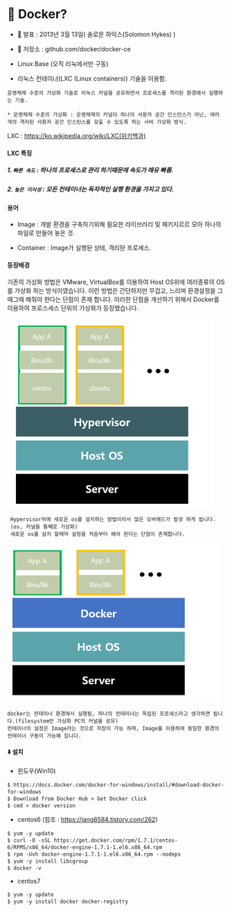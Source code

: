 # :whale: Docker?

* :pray: 발표 : 2013년 3월 13일( 솔로몬 하익스(Solomon Hykes) ) 

* :paperclip: 저장소 : github.com/docker/docker-ce

* Linux Base (오직 리눅에서만 구동)

*  리눅스 컨테이너(LXC (Linux containers)) 기술을 이용함.
```
운영체제 수준의 가상화 기술로 리눅스 커널을 공유하면서 프로세스를 격리된 환경에서 실행하는 기술.

* 운영체제 수준의 가상화 : 운영체제의 커널이 하나의 사용자 공간 인스턴스가 아닌, 여러 개의 격리된 사용자 공간 인스턴스를 갖출 수 있도록 하는 서버 가상화 방식.  
```
LXC : https://ko.wikipedia.org/wiki/LXC(위키백과)

#### LXC 특징 

##### 1. ```빠른 속도``` : 하나의 프로세스로 관리 하기때문에 속도가 매유 빠름.
##### 2. ```높은 이식성``` : 모든 컨테이너는 독자적인 실행 환경을 가지고 있다.  


#### 용어
 
 * Image : 개발 환경을 구축하기위해 필요한 라이브러리 및 패키지르르 모아 하나의 파일로 만들어 놓은 것.

 * Container : Image가 실행돤 상태, 격리돤 프로세스.


#### 등장배경

기존의 가상화 방법은 VMware, VirtualBox를 이용하여 Host OS위에 여러종류의 OS를 가상화 하는 방식이였습니다.
이런 방법은 간단하지만 무겁고, 느리며 환경설정을 그때그때 해줘야 한다는 단점이 존재 합니다.
이러한 단점을 개선하기 위해서 Docker를 이용하여 프로스세스 단위의 가상화가 등장했습니다. 

![대체텍스트](https://github.com/khk37601/docker/blob/master/docker_image/docker_%EA%B8%B0%EC%A1%B4%EB%B0%A9%EB%B2%95.PNG) 
```
 Hypervisor위에 새로운 os를 설치하는 방법이라서 많은 오버헤드가 발생 하게 됩니다.
 (os, 커널을 통째로 가상화)
 새로운 os를 설치 할때마 설정을 처음부터 해야 한다는 단점이 존재합니다.
```
![대체텍스트](https://github.com/khk37601/docker/blob/master/docker_image/docker_%EC%83%88%EB%A1%9C%EC%9A%B4%20%EB%B0%A9%EB%B2%95.PNG) 
```
docker는 컨테이너 환경에서 실행됨, 하나의 컨테이너는 독립된 프로세스라고 생각하면 됩니다.(filesystem만 가상화 PC의 커널을 공유)
컨테이너의 설정은 Image라는 것으로 저장이 가능 하며, Image를 이용하여 동일한 환경의 컨테이너 구동이 가능해 집니다.
```

#### :arrow_down: 설치
 
*  윈도우(Win10) 
 ```
 $ https://docs.docker.com/docker-for-windows/install/#download-docker-for-windows
 $ Download from Docker Hub > Get Docker click
 $ cmd > docker version 
 ```
 
 * centos6 (참조 : https://jang8584.tistory.com/262)
 ```
 $ yum -y update
 $ curl -O -sSL https://get.docker.com/rpm/1.7.1/centos-6/RPMS/x86_64/docker-engine-1.7.1-1.el6.x86_64.rpm
 $ rpm -Uvh docker-engine-1.7.1-1.el6.x86_64.rpm --nodeps
 $ yum -y install libcgroup
 $ docker -v
 ```
 
 * centos7 
 ```
 $ yum -y update
 $ yum -y install docker docker-registry
 ```
 
 

